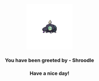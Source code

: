 <p align="center">
            <img src="https://raw.githubusercontent.com/PokeAPI/sprites/master/sprites/pokemon/944.png" width="150" height="150">
          </p>
          <h3 align="center">You have been greeted by - <b>Shroodle</b></h3>
          <h3 align="center">Have a nice day!</h3>
        
